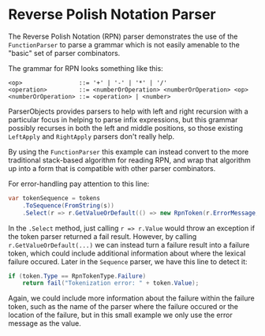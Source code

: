 ﻿# Reverse Polish Notation Parser

The Reverse Polish Notation (RPN) parser demonstrates the use of the `FunctionParser` to parse a grammar which is not easily amenable to the "basic" set of parser combinators.

The grammar for RPN looks something like this:

```
<op>                ::= '+' | '-' | '*' | '/'
<operation>         ::= <numberOrOperation> <numberOrOperation> <op>
<numberOrOperation> ::= <operation> | <number>
```

ParserObjects provides parsers to help with left and right recursion with a particular focus in helping to parse infix expressions, but this grammar possibly recurses in both the left and middle positions, so those existing `LeftApply` and `RightApply` parsers don't really help.

By using the `FunctionParser` this example can instead convert to the more traditional stack-based algorithm for reading RPN, and wrap that algorithm up into a form that is compatible with other parser combinators.

For error-handling pay attention to this line:

```csharp
var tokenSequence = tokens
    .ToSequence(FromString(s))
    .Select(r => r.GetValueOrDefault(() => new RpnToken(r.ErrorMessage, RpnTokenType.Failure)));
```

In the `.Select` method, just calling `r => r.Value` would throw an exception if the token parser returned a fail result. However, by calling `r.GetValueOrDefault(...)` we can instead turn a failure result into a failure token, which could include additional information about where the lexical failure occured. Later in the `Sequence` parser, we have this line to detect it:

```csharp
if (token.Type == RpnTokenType.Failure)
    return fail("Tokenization error: " + token.Value);
````

Again, we could include more information about the failure within the failure token, such as the name of the parser where the failure occured or the location of the failure, but in this small example we only use the error message as the value.